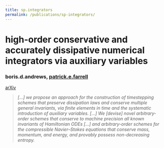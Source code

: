 ```yaml
---
title: sp.integrators
permalink: /publications/sp-integrators/
---
```


# high-order conservative and accurately dissipative numerical integrators via auxiliary variables

### boris.d.andrews, [patrick.e.farrell](https://pefarrell.org/)

[arXiv](https://doi.org/10.48550/arXiv.2407.11904)

> *[...] we propose an approach for the construction of timestepping schemes that preserve dissipation laws and conserve multiple general invariants, via finite elements in time and the systematic introduction of auxiliary variables. [...] We [devise] novel arbitrary-order schemes that conserve to machine precision all known invariants of Hamiltonian ODEs [...] and arbitrary-order schemes for the compressible Navier–Stokes equations that conserve mass, momentum, and energy, and provably possess non-decreasing entropy.*
